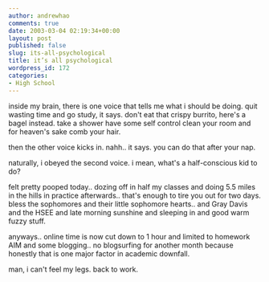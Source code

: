 ```yaml
---
author: andrewhao
comments: true
date: 2003-03-04 02:19:34+00:00
layout: post
published: false
slug: its-all-psychological
title: it’s all psychological
wordpress_id: 172
categories:
- High School
---
```


inside my brain, there is one voice that tells me what i should be doing. quit wasting time and go study, it says. don't eat that crispy burrito, here's a bagel instead. take a shower have some self control clean your room and for heaven's sake comb your hair.

then the other voice kicks in. nahh.. it says. you can do that after your nap.

naturally, i obeyed the second voice. i mean, what's a half-conscious kid to do?

felt pretty pooped today.. dozing off in half my classes and doing 5.5 miles in the hills in practice afterwards.. that's enough to tire you out for two days. bless the sophomores and their little sophomore hearts.. and Gray Davis and the HSEE and late morning sunshine and sleeping in and good warm fuzzy stuff.

anyways.. online time is now cut down to 1 hour and limited to homework AIM and some blogging.. no blogsurfing for another month because honestly that is one major factor in academic downfall.

man, i can't feel my legs. back to work.
